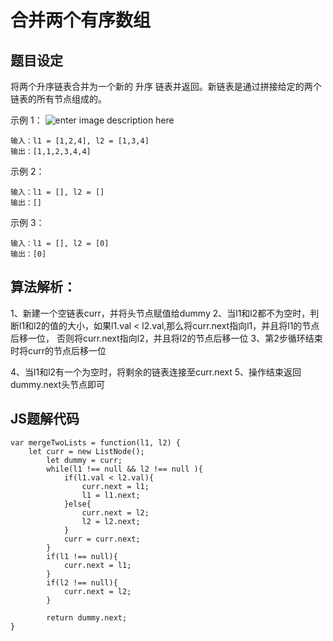 # 合并两个有序数组

## 题目设定

将两个升序链表合并为一个新的 升序 链表并返回。新链表是通过拼接给定的两个链表的所有节点组成的。

示例 1：
 ![enter image description here](https://assets.leetcode.com/uploads/2020/10/03/merge_ex1.jpg)

```
输入：l1 = [1,2,4], l2 = [1,3,4]
输出：[1,1,2,3,4,4]
```

示例 2：

```
输入：l1 = [], l2 = []
输出：[]
```

示例 3：

```
输入：l1 = [], l2 = [0]
输出：[0]
```

## 算法解析：
1、新建一个空链表curr，并将头节点赋值给dummy
2、当l1和l2都不为空时，判断l1和l2的值的大小，如果l1.val < l2.val,那么将curr.next指向l1，并且将l1的节点后移一位，
   否则将curr.next指向l2，并且将l2的节点后移一位
3、第2步循环结束时将curr的节点后移一位

4、当l1和l2有一个为空时，将剩余的链表连接至curr.next
5、操作结束返回dummy.next头节点即可

## JS题解代码

```
var mergeTwoLists = function(l1, l2) {
    let curr = new ListNode();
        let dummy = curr;
        while(l1 !== null && l2 !== null ){
            if(l1.val < l2.val){
                curr.next = l1;
                l1 = l1.next;
            }else{
                curr.next = l2;
                l2 = l2.next;
            }
            curr = curr.next;
        }
        if(l1 !== null){
            curr.next = l1;
        }
        if(l2 !== null){
            curr.next = l2;
        }

        return dummy.next;
}

```